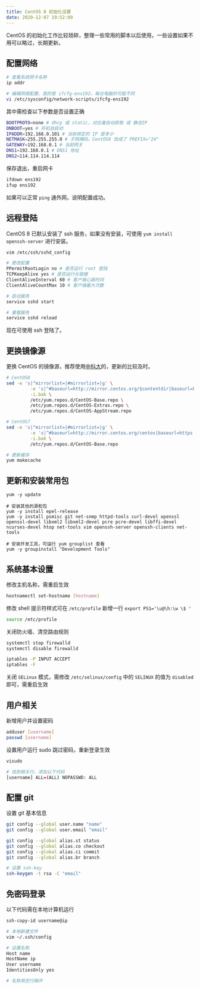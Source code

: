 ```yaml
---
title: CentOS 8 初始化设置
date: 2020-12-07 19:52:09
---
```


CentOS 的初始化工作比较琐碎，整理一些常用的脚本以后使用，一些设置如果不用可以略过，长期更新。

<!-- more -->

## 配置网络

``` bash
# 查看系统网卡名称
ip addr

# 编辑网络配置，我的是 ifcfg-ens192，每台电脑的可能不同
vi /etc/sysconfig/network-scripts/ifcfg-ens192
```

其中需检查以下参数是否设置正确

``` bash
BOOTPROTO=none # dhcp 或 static，对应着自动获取 或 静态IP
ONBOOT=yes # 开机自启动
IPADDR=192.168.0.101 # 当前绑定的 IP 是多少
NETMASK=255.255.255.0 # 子网掩码，CentOS8 改成了 PREFIX="24"
GATEWAY=192.168.0.1 # 当前网关
DNS1=192.168.0.1 # DNS1 地址
DNS2=114.114.114.114
```

保存退出，重启网卡
``` bash
ifdown ens192
ifup ens192
```

如果可以正常 `ping` 通外网，说明配置成功。

## 远程登陆

CentOS 8 已默认安装了 ssh 服务，如果没有安装，可使用 `yum install openssh-server` 进行安装。

``` bash
vim /etc/ssh/sshd_config

# 更改配置
PPermitRootLogin no # 是否运行 root 登陆
TCPKeepAlive yes # 是否运行长链接
ClientAliveInterval 60 # 客户端心跳时间
ClientAliveCountMax 10 # 客户端最大次数

# 启动服务
service sshd start

# 重载服务
service sshd reload
```

现在可使用 ssh 登陆了。

## 更换镜像源

更换 CentOS 的镜像源，推荐使用[中科大](http://mirrors.ustc.edu.cn/help/centos.html)的，更新的比较及时。

``` bash
# CentOS8
sed -e 's|^mirrorlist=|#mirrorlist=|g' \
         -e 's|^#baseurl=http://mirror.centos.org/$contentdir|baseurl=https://mirrors.ustc.edu.cn/centos|g' \
         -i.bak \
         /etc/yum.repos.d/CentOS-Base.repo \
         /etc/yum.repos.d/CentOS-Extras.repo \
         /etc/yum.repos.d/CentOS-AppStream.repo

# CentOS7
sed -e 's|^mirrorlist=|#mirrorlist=|g' \
         -e 's|^#baseurl=http://mirror.centos.org/centos|baseurl=https://mirrors.ustc.edu.cn/centos|g' \
         -i.bak \
         /etc/yum.repos.d/CentOS-Base.repo

# 更新缓存
yum makecache
```

## 更新和安装常用包

```
yum -y update

# 安装其他的源和包
yum -y install epel-release
yum -y install psmisc git net-snmp httpd-tools curl-devel openssl openssl-devel libxml2 libxml2-devel pcre pcre-devel libffi-devel ncurses-devel htop net-tools vim openssh-server openssh-clients net-tools

# 安装开发工具，可运行 yum grouplist 查看
yum -y groupinstall "Development Tools"
```

## 系统基本设置

修改主机名称，需重启生效

``` bash
hostnamectl set-hostname [hostname]
```

修改 shell 提示符样式可在 `/etc/profile` 新增一行 `export PS1='\u@\h:\w \$ '`

``` bash
source /etc/profile
```

关闭防火墙、清空路由规则

``` bash
systemctl stop firewalld
systemctl disable firewalld

iptables -P INPUT ACCEPT
iptables -F
```

关闭 `SELinux` 模式，需修改 `/etc/selinux/config` 中的 `SELINUX` 的值为 `disabled` 即可，需重启生效

## 用户相关

新增用户并设置密码

``` bash
adduser [username]
passwd [username]
```

设置用户运行 sudo 跳过密码，重新登录生效

``` bash
visudo

# 找到相关行，添加以下代码
[username] ALL=(ALL) NOPASSWD: ALL
```

## 配置 git

设置 git 基本信息

``` bash
git config --global user.name "name"
git config --global user.email "email"

git config --global alias.st status
git config --global alias.co checkout
git config --global alias.ci commit
git config --global alias.br branch

# 设置 ssh-key
ssh-keygen -t rsa -C "email"
```

## 免密码登录

以下代码需在本地计算机运行

``` bash
ssh-copy-id username@ip

# 本地新建文件
vim ~/.ssh/config

# 设置名称
Host name
HostName ip
User username
IdentitiesOnly yes

# 名称用空行隔开
```
